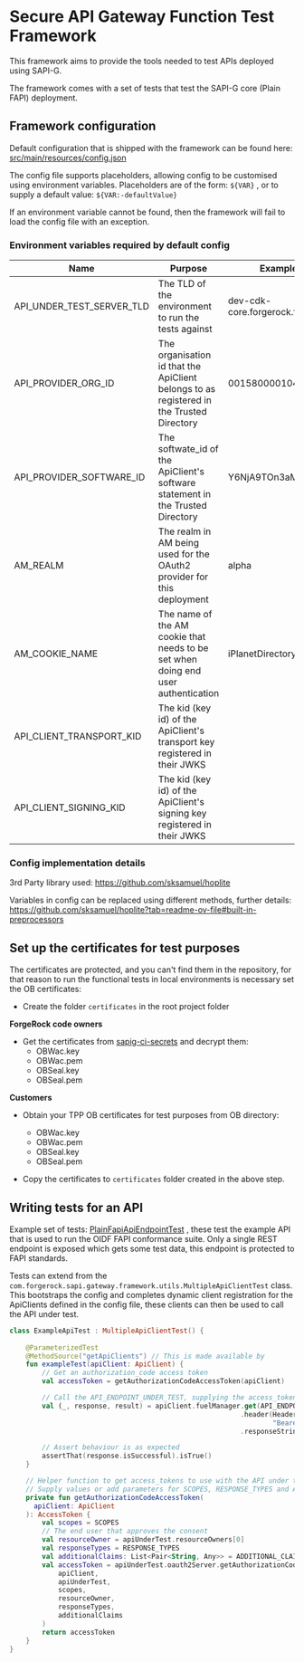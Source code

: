 # Secure API Gateway Function Test Framework
This framework aims to provide the tools needed to test APIs deployed using SAPI-G.

The framework comes with a set of tests that test the SAPI-G core (Plain FAPI) deployment.

## Framework configuration
Default configuration that is shipped with the framework can be found here: [src/main/resources/config.json](src/main/resources/config.json)

The config file supports placeholders, allowing config to be customised using environment variables.
Placeholders are of the form: `${VAR}` , or to supply a default value: `${VAR:-defaultValue}`

If an environment variable cannot be found, then the framework will fail to load the config file with an exception.

### Environment variables required by default config

| Name                      | Purpose                                                                                  | Example value                |
|---------------------------|------------------------------------------------------------------------------------------|------------------------------|
| API_UNDER_TEST_SERVER_TLD | The TLD of the environment to run the tests against                                      | dev-cdk-core.forgerock.financial |
| API_PROVIDER_ORG_ID       | The organisation id that the ApiClient belongs to as registered in the Trusted Directory | 0015800001041REAAY           |
| API_PROVIDER_SOFTWARE_ID  | The softwate_id of the ApiClient's software statement in the Trusted Directory           | Y6NjA9TOn3aMm9GaPtLwkp       |
| AM_REALM                  | The realm in AM being used for the OAuth2 provider for this deployment                   | alpha                        |
| AM_COOKIE_NAME            | The name of the AM cookie that needs to be set when doing end user authentication        | iPlanetDirectoryPro          |
| API_CLIENT_TRANSPORT_KID  | The kid (key id) of the ApiClient's transport key registered in their JWKS               |                              |
| API_CLIENT_SIGNING_KID    | The kid (key id) of the ApiClient's signing key registered in their JWKS                 |                              |


### Config implementation details
3rd Party library used: https://github.com/sksamuel/hoplite

Variables in config can be replaced using different methods, further details: https://github.com/sksamuel/hoplite?tab=readme-ov-file#built-in-preprocessors

## Set up the certificates for test purposes
The certificates are protected, and you can't find them in the repository, for that reason to run the functional tests in local environments is necessary set the OB certificates:
- Create the folder `certificates` in the root project folder

**ForgeRock code owners**
- Get the certificates from [sapig-ci-secrets](https://github.com/ForgeCloud/sapig-ci-secrets/tree/main/ob-directory-certs/tpp-SAPIG-automating-testing) and decrypt them:
  - OBWac.key
  - OBWac.pem
  - OBSeal.key
  - OBSeal.pem

**Customers**
- Obtain your TPP OB certificates for test purposes from OB directory:
  - OBWac.key
  - OBWac.pem
  - OBSeal.key
  - OBSeal.pem

- Copy the certificates to `certificates` folder created in the above step.

## Writing tests for an API

Example set of tests: [PlainFapiApiEndpointTest](src/test/kotlin/com/forgerock/sapi/gateway/core/PlainFapiApiEndpointTest.kt)
, these test the example API that is used to run the OIDF FAPI conformance suite. Only a single REST endpoint is exposed
which gets some test data, this endpoint is protected to FAPI standards.

Tests can extend from the `com.forgerock.sapi.gateway.framework.utils.MultipleApiClientTest` class. This bootstraps
the config and completes dynamic client registration for the ApiClients defined in the config file, these clients can
then be used to call the API under test.

```kotlin
class ExampleApiTest : MultipleApiClientTest() {
    
    @ParameterizedTest
    @MethodSource("getApiClients") // This is made available by 
    fun exampleTest(apiClient: ApiClient) {
        // Get an authorization_code access token
        val accessToken = getAuthorizationCodeAccessToken(apiClient)

        // Call the API_ENDPOINT_UNDER_TEST, supplying the access_token
        val (_, response, result) = apiClient.fuelManager.get(API_ENDPOINT_UNDER_TEST)
                                                         .header(Headers.AUTHORIZATION, 
                                                                 "Bearer ${accessToken.access_token}")
                                                         .responseString()

        // Assert behaviour is as expected
        assertThat(response.isSuccessful).isTrue()
    }

    // Helper function to get access_tokens to use with the API under test
    // Supply values or add parameters for SCOPES, RESPONSE_TYPES and ADDITIONAL_CLAIMS values
    private fun getAuthorizationCodeAccessToken(
      apiClient: ApiClient
    ): AccessToken {
        val scopes = SCOPES
        // The end user that approves the consent
        val resourceOwner = apiUnderTest.resourceOwners[0]
        val responseTypes = RESPONSE_TYPES
        val additionalClaims: List<Pair<String, Any>> = ADDITIONAL_CLAIMS
        val accessToken = apiUnderTest.oauth2Server.getAuthorizationCodeAccessToken(
            apiClient,
            apiUnderTest,
            scopes,
            resourceOwner,
            responseTypes,
            additionalClaims
        )
        return accessToken
    }
}
```
